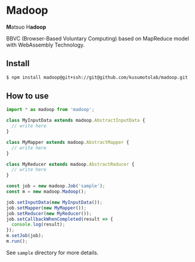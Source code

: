 # Madoop

**M**atsuo H**adoop**

BBVC (Browser-Based Voluntary Computing) based on MapReduce model with WebAssembly Technology.


## Install

```sh
$ npm install madoop@git+ssh://git@github.com/kusumotolab/madoop.git
```


## How to use

```ts
import * as madoop from 'madoop';

class MyInputData extends madoop.AbstractInputData {
  // write here
}

class MyMapper extends madoop.AbstractMapper {
  // write here
}

class MyReducer extends madoop.AbstractReducer {
  // write here
}

const job = new madoop.Job('sample');
const m = new madoop.Madoop();

job.setInputData(new MyInputData());
job.setMapper(new MyMapper());
job.setReducer(new MyReducer());
job.setCallbackWhenCompleted(result => {
  console.log(result);
});
m.setJob(job);
m.run();
```

See `sample` directory for more details.
